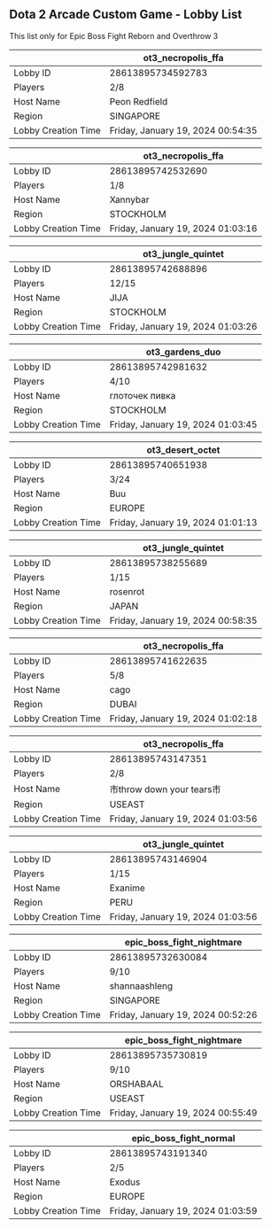 ## Dota 2 Arcade Custom Game - Lobby List

This list only for Epic Boss Fight Reborn and Overthrow 3

|  | ot3_necropolis_ffa |
| ------ | ------ |
| Lobby ID | 28613895734592783 |
| Players | 2/8 |
| Host Name | Peon Redfield |
| Region | SINGAPORE |
| Lobby Creation Time | Friday, January 19, 2024 00:54:35 |


|  | ot3_necropolis_ffa |
| ------ | ------ |
| Lobby ID | 28613895742532690 |
| Players | 1/8 |
| Host Name | Xannybar |
| Region | STOCKHOLM |
| Lobby Creation Time | Friday, January 19, 2024 01:03:16 |


|  | ot3_jungle_quintet |
| ------ | ------ |
| Lobby ID | 28613895742688896 |
| Players | 12/15 |
| Host Name | JIJA |
| Region | STOCKHOLM |
| Lobby Creation Time | Friday, January 19, 2024 01:03:26 |


|  | ot3_gardens_duo |
| ------ | ------ |
| Lobby ID | 28613895742981632 |
| Players | 4/10 |
| Host Name | глоточек пивка |
| Region | STOCKHOLM |
| Lobby Creation Time | Friday, January 19, 2024 01:03:45 |


|  | ot3_desert_octet |
| ------ | ------ |
| Lobby ID | 28613895740651938 |
| Players | 3/24 |
| Host Name | Buu |
| Region | EUROPE |
| Lobby Creation Time | Friday, January 19, 2024 01:01:13 |


|  | ot3_jungle_quintet |
| ------ | ------ |
| Lobby ID | 28613895738255689 |
| Players | 1/15 |
| Host Name | rosenrot |
| Region | JAPAN |
| Lobby Creation Time | Friday, January 19, 2024 00:58:35 |


|  | ot3_necropolis_ffa |
| ------ | ------ |
| Lobby ID | 28613895741622635 |
| Players | 5/8 |
| Host Name | cago |
| Region | DUBAI |
| Lobby Creation Time | Friday, January 19, 2024 01:02:18 |


|  | ot3_necropolis_ffa |
| ------ | ------ |
| Lobby ID | 28613895743147351 |
| Players | 2/8 |
| Host Name | 市throw down your tears市 |
| Region | USEAST |
| Lobby Creation Time | Friday, January 19, 2024 01:03:56 |


|  | ot3_jungle_quintet |
| ------ | ------ |
| Lobby ID | 28613895743146904 |
| Players | 1/15 |
| Host Name | Exanime |
| Region | PERU |
| Lobby Creation Time | Friday, January 19, 2024 01:03:56 |


|  | epic_boss_fight_nightmare |
| ------ | ------ |
| Lobby ID | 28613895732630084 |
| Players | 9/10 |
| Host Name | shannaashleng |
| Region | SINGAPORE |
| Lobby Creation Time | Friday, January 19, 2024 00:52:26 |


|  | epic_boss_fight_nightmare |
| ------ | ------ |
| Lobby ID | 28613895735730819 |
| Players | 9/10 |
| Host Name | ORSHABAAL |
| Region | USEAST |
| Lobby Creation Time | Friday, January 19, 2024 00:55:49 |


|  | epic_boss_fight_normal |
| ------ | ------ |
| Lobby ID | 28613895743191340 |
| Players | 2/5 |
| Host Name | Exodus |
| Region | EUROPE |
| Lobby Creation Time | Friday, January 19, 2024 01:03:59 |


